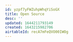 ```yaml
---
id: yzpf7yFWZuhpWhqYiSoGX
title: Open Source
desc: ''
updated: 1644211793149
created: 1643215982706
airtableId: recA7mFeQVO00IWOg
---
```


